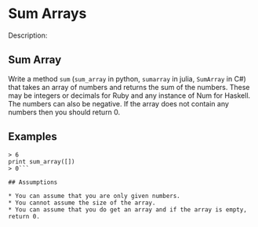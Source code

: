 # Sum Arrays
Description:
## Sum Array

Write a method ```sum``` (```sum_array``` in python, ```sumarray``` in julia, ```SumArray``` in C#) that takes an array of numbers and returns the sum of the numbers. These may be integers or decimals for Ruby and any instance of Num for Haskell. The numbers can also be negative. If the array does not contain any numbers then you should return 0.
## Examples

```print sum_array([1 2 3])
> 6
print sum_array([])
> 0```

## Assumptions

* You can assume that you are only given numbers.
* You cannot assume the size of the array.
* You can assume that you do get an array and if the array is empty, return 0.

